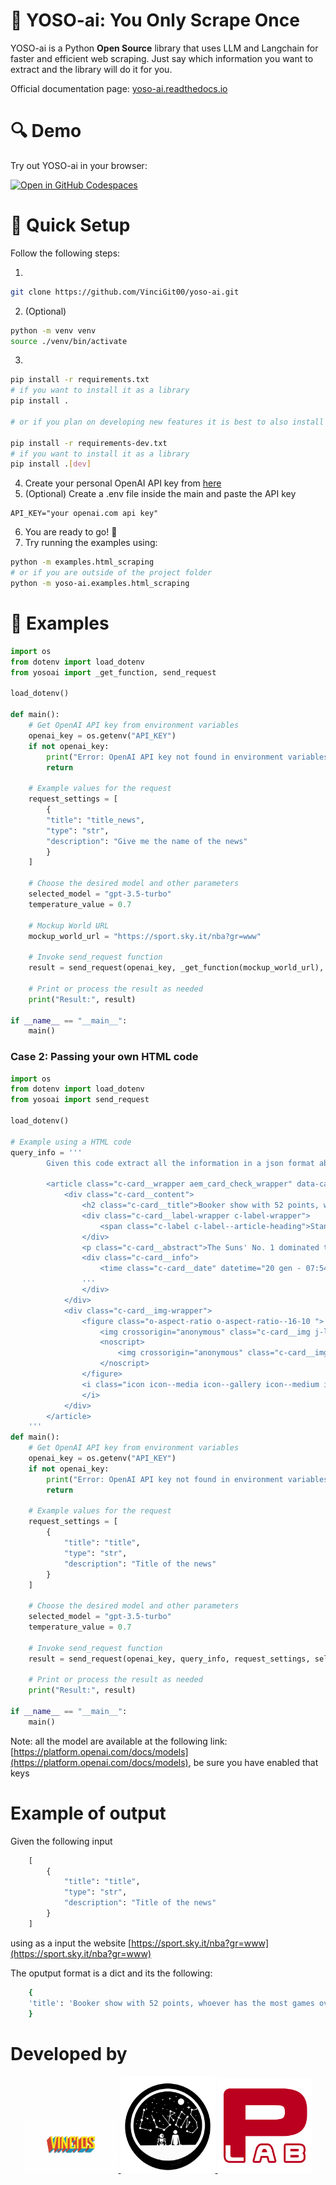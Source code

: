 # 🤖 YOSO-ai: You Only Scrape Once

YOSO-ai is a Python **Open Source** library that uses LLM and Langchain for faster and efficient web scraping. Just say which information you want to extract and the library will do it for you.

Official documentation page: [yoso-ai.readthedocs.io](https://yoso-ai.readthedocs.io/)

# 🔍 Demo

Try out YOSO-ai in your browser:

[![Open in GitHub Codespaces](https://github.com/codespaces/badge.svg)](https://codespaces.new/VinciGit00/YOSO-ai)

# 🔧 Quick Setup

Follow the following steps:

1.

```bash
git clone https://github.com/VinciGit00/yoso-ai.git
```

2.  (Optional)

```bash
python -m venv venv
source ./venv/bin/activate
```

3.

```bash
pip install -r requirements.txt
# if you want to install it as a library
pip install .

# or if you plan on developing new features it is best to also install the extra dependencies using

pip install -r requirements-dev.txt
# if you want to install it as a library
pip install .[dev]
```

4.  Create your personal OpenAI API key from [here](https://platform.openai.com/api-keys)
5.  (Optional) Create a .env file inside the main and paste the API key

```config
API_KEY="your openai.com api key"
```

6. You are ready to go! 🚀
7. Try running the examples using:

```bash
python -m examples.html_scraping
# or if you are outside of the project folder
python -m yoso-ai.examples.html_scraping
```

# 📖 Examples

```python
import os
from dotenv import load_dotenv
from yosoai import _get_function, send_request

load_dotenv()

def main():
    # Get OpenAI API key from environment variables
    openai_key = os.getenv("API_KEY")
    if not openai_key:
        print("Error: OpenAI API key not found in environment variables.")
        return

    # Example values for the request
    request_settings = [
        {
        "title": "title_news",
        "type": "str",
        "description": "Give me the name of the news"
        }
    ]

    # Choose the desired model and other parameters
    selected_model = "gpt-3.5-turbo"
    temperature_value = 0.7

    # Mockup World URL
    mockup_world_url = "https://sport.sky.it/nba?gr=www"

    # Invoke send_request function
    result = send_request(openai_key, _get_function(mockup_world_url), request_settings, selected_model, temperature_value, 'cl100k_base')

    # Print or process the result as needed
    print("Result:", result)

if __name__ == "__main__":
    main()
```

### Case 2: Passing your own HTML code

```python
import os
from dotenv import load_dotenv
from yosoai import send_request

load_dotenv()

# Example using a HTML code
query_info = '''
        Given this code extract all the information in a json format about the news.

        <article class="c-card__wrapper aem_card_check_wrapper" data-cardindex="0">
            <div class="c-card__content">
                <h2 class="c-card__title">Booker show with 52 points, whoever has the most games over 50</h2>
                <div class="c-card__label-wrapper c-label-wrapper">
                    <span class="c-label c-label--article-heading">Standings</span>
                </div>
                <p class="c-card__abstract">The Suns' No. 1 dominated the match won in New Orleans, scoring 52 points. It's about...</p>
                <div class="c-card__info">
                    <time class="c-card__date" datetime="20 gen - 07:54">20 gen - 07:54</time>
                ...
                </div>
            </div>
            <div class="c-card__img-wrapper">
                <figure class="o-aspect-ratio o-aspect-ratio--16-10 ">
                    <img crossorigin="anonymous" class="c-card__img j-lazyload" alt="Partite con 50+ punti: Booker in Top-20" data-srcset="..." sizes="..." loading="lazy" data-src="...">
                    <noscript>
                        <img crossorigin="anonymous" class="c-card__img" alt="Partite con 50+ punti: Booker in Top-20" srcset="..." sizes="..." src="...">
                    </noscript>
                </figure>
                <i class="icon icon--media icon--gallery icon--medium icon--c-primary">
                </i>
            </div>
        </article>
    '''
def main():
    # Get OpenAI API key from environment variables
    openai_key = os.getenv("API_KEY")
    if not openai_key:
        print("Error: OpenAI API key not found in environment variables.")
        return

    # Example values for the request
    request_settings = [
        {
            "title": "title",
            "type": "str",
            "description": "Title of the news"
        }
    ]

    # Choose the desired model and other parameters
    selected_model = "gpt-3.5-turbo"
    temperature_value = 0.7

    # Invoke send_request function
    result = send_request(openai_key, query_info, request_settings, selected_model, temperature_value, 'cl100k_base')

    # Print or process the result as needed
    print("Result:", result)

if __name__ == "__main__":
    main()
```

Note: all the model are available at the following link: [https://platform.openai.com/docs/models](https://platform.openai.com/docs/models), be sure you have enabled that keys

# Example of output

Given the following input

```python
    [
        {
            "title": "title",
            "type": "str",
            "description": "Title of the news"
        }
    ]

```

using as a input the website [https://sport.sky.it/nba?gr=www](https://sport.sky.it/nba?gr=www)

The oputput format is a dict and its the following:

```bash
    {
    'title': 'Booker show with 52 points, whoever has the most games over 50'
    }
```

# Developed by

<p align="center">
  <a href="https://vincigit00.github.io/">
    <img src="docs/assets/logo_vincios.png" alt="Vincios Logo" style="width: 30%;">
  </a>
  <a href="https://lurenss.github.io/">
    <img src="docs/assets/logo_lurens.png" alt="Lurenss Logo" style="width: 30%;">
  </a>
  <a href="https://perinim.github.io/">
    <img src="docs/assets/logo_perinilab.png" alt="PeriniLab Logo" style="width: 30%;">
  </a>
</p>
